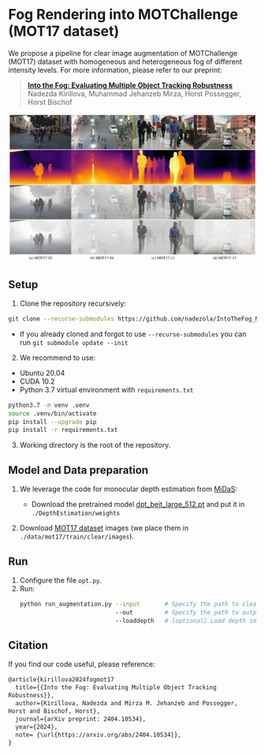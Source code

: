 # Fog Rendering into MOTChallenge (MOT17 dataset)

We propose a pipeline for clear image augmentation of MOTChallenge (MOT17) dataset 
with homogeneous and heterogeneous fog of different intensity levels. 
For more information, please refer to our preprint:

> **[Into the Fog: Evaluating Multiple Object Tracking Robustness](https://arxiv.org/abs/2404.10534)**\
Nadezda Kirillova, Muhammad Jehanzeb Mirza, Horst Possegger, Horst Bischof

<img src="docs/pipeline.jpg" title="The MOT17 dataset augmentation with fog (smoke)"/>

## Setup

1. Clone the repository recursively:
```bash
git clone --recurse-submodules https://github.com/nadezola/IntoTheFog_MOT17.git
```
* If you already cloned and forgot to use `--recurse-submodules` you can run `git submodule update --init`

2. We recommend to use:
* Ubuntu 20.04
* CUDA 10.2
* Python 3.7 virtual environment with `requirements.txt`
```bash
python3.7 -m venv .venv
source .venv/bin/activate
pip install --upgrade pip
pip install -r requirements.txt
```

3. Working directory is the root of the repository.

## Model and Data preparation
1. We leverage the code for monocular depth estimation from 
[MiDaS](https://github.com/isl-org/MiDaS/tree/bdc4ed64c095e026dc0a2f17cabb14d58263decb):
   * Download the pretrained model [dpt_beit_large_512.pt](https://github.com/isl-org/MiDaS/releases/download/v3_1/dpt_beit_large_512.pt)
and put it in `./DepthEstimation/weights`

2. Download [MOT17 dataset](https://motchallenge.net/data/MOT17Det/) images
(we place them in `./data/mot17/train/clear/images`).


## Run

1. Configure the file `opt.py`.
2. Run:
    ```bash
    python run_augmentation.py --input       # Specify the path to clear images
                               --out         # Specify the path to outputs
                               --loaddepth   # [optional] Load depth images instead of run depth estimation (default loading from '[outroot]/[seqname]/depth_pred')
    ```

##  Citation 
If you find our code useful, please reference:

    @article{kirillova2024fogmot17
      title={{Into the Fog: Evaluating Multiple Object Tracking Robustness}},
      author={Kirillova, Nadezda and Mirza M. Jehanzeb and Possegger, Horst and Bischof, Horst},
      journal={arXiv preprint: 2404.10534},
      year={2024},
      note= {\url{https://arxiv.org/abs/2404.10534}},
    }